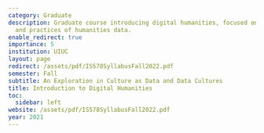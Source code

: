 ```yaml
---
category: Graduate
description: Graduate course introducing digital humanities, focused on the histories
  and practices of humanities data.
enable_redirect: true
importance: 5
institution: UIUC
layout: page
redirect: /assets/pdf/IS578SyllabusFall2022.pdf
semester: Fall
subtitle: An Exploration in Culture as Data and Data Cultures
title: Introduction to Digital Humanities
toc:
  sidebar: left
website: /assets/pdf/IS578SyllabusFall2022.pdf
year: 2021
---
```


